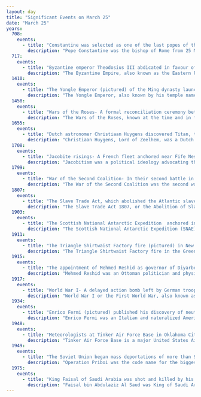 ```yaml
---
layout: day
title: "Significant Events on March 25"
date: "March 25"
years:
  708:
    events:
      - title: "Constantine was selected as one of the last popes of the Byzantine Papacy."
        description: "Pope Constantine was the bishop of Rome from 25 March 708 to his death. One of the last popes of the Byzantine Papacy, the defining moment of his pontificate was his 710/711 visit to Constantinople, where he compromised with Justinian II on the Trullan canons of the Quinisext Council. The city's next papal visit occurred in 1967."
  717:
    events:
      - title: "Byzantine emperor Theodosius III abdicated in favour of Leo the Isaurian after he captured Theodosius's son."
        description: "The Byzantine Empire, also known as the Eastern Roman Empire, was the continuation of the Roman Empire centred on Constantinople during late antiquity and the Middle Ages. Having survived the conditions that led to the fall of the Western Roman Empire in the 5th century AD, it endured until the fall of Constantinople to the Ottoman Empire in 1453. Throughout much of its history, the empire remained the most powerful economic, cultural, and military force in the Mediterranean world. The term 'Byzantine Empire' was coined only after its demise; its citizens called the polity the 'Roman Empire' and themselves 'Romans'."
  1410:
    events:
      - title: "The Yongle Emperor (pictured) of the Ming dynasty launched the first of his military campaigns against the Mongols, resulting in the fall of the Mongol khan Bunyashiri."
        description: "The Yongle Emperor, also known by his temple name as the Emperor Chengzu of Ming, personal name Zhu Di, was the third emperor of the Ming dynasty, reigning from 1402 to 1424. He was the fourth son of the Hongwu Emperor, the founder and first emperor of the dynasty."
  1458:
    events:
      - title: "Wars of the Roses- A formal reconciliation ceremony between the Lancastrians and Yorkists led to a brief period of peace."
        description: "The Wars of the Roses, known at the time and in following centuries as the Civil Wars, were a series of civil wars fought over control of the English throne from 1455 to 1487. The wars were fought between supporters of the House of Lancaster and House of York, two rival cadet branches of the royal House of Plantagenet. The conflict resulted in the end of Lancaster's male line in 1471, leaving the Tudor family to inherit their claim to the throne through the female line. Conflict was largely brought to an end upon the union of the two houses through marriage, creating the Tudor dynasty that would subsequently rule England."
  1655:
    events:
      - title: "Dutch astronomer Christiaan Huygens discovered Titan, the largest natural satellite of Saturn."
        description: "Christiaan Huygens, Lord of Zeelhem, was a Dutch mathematician, physicist, engineer, astronomer, and inventor who is regarded as a key figure in the Scientific Revolution. In physics, Huygens made seminal contributions to optics and mechanics, while as an astronomer he studied the rings of Saturn and discovered its largest moon, Titan. As an engineer and inventor, he improved the design of telescopes and invented the pendulum clock, the most accurate timekeeper for almost 300 years. A talented mathematician and physicist, his works contain the first idealization of a physical problem by a set of mathematical parameters, and the first mathematical and mechanistic explanation of an unobservable physical phenomenon."
  1708:
    events:
      - title: "Jacobite risings- A French fleet anchored near Fife Ness as part of a planned French invasion of Britain."
        description: "Jacobitism was a political ideology advocating the restoration of the senior line of the House of Stuart to the British throne. When James II of England chose exile after the November 1688 Glorious Revolution, the Parliament of England ruled he had 'abandoned' the English throne, which was given to his Protestant daughter Mary II of England, and his nephew, her husband William III. On the same basis, in April the Scottish Convention awarded Mary and William the throne of Scotland."
  1799:
    events:
      - title: "War of the Second Coalition- In their second battle in seven days, the French Army of the Danube and Habsburg forces battled for control of the Hegau region."
        description: "The War of the Second Coalition was the second war targeting revolutionary France by many European monarchies, led by Britain, Austria, and Russia and including the Ottoman Empire, Portugal, Naples and various German monarchies. Prussia did not join the coalition, while Spain supported France."
  1807:
    events:
      - title: "The Slave Trade Act, which abolished the Atlantic slave trade in the British Empire, received royal assent."
        description: "The Slave Trade Act 1807, or the Abolition of Slave Trade Act 1807, was an act of the Parliament of the United Kingdom prohibiting the slave trade in the British Empire. Although it did not automatically emancipate those enslaved at the time, it encouraged British action to press other nation states to abolish their own slave trades. It took effect on 1 May 1807, after 18 years of trying to pass an abolition bill."
  1903:
    events:
      - title: "The Scottish National Antarctic Expedition  anchored in the South Orkney Islands with the intention of establishing the first weather station in Antarctic territory."
        description: "The Scottish National Antarctic Expedition (SNAE), 1902–1904, was organised and led by William Speirs Bruce, a natural scientist and former medical student from the University of Edinburgh. Although overshadowed in terms of prestige by Robert Falcon Scott's concurrent Discovery Expedition, the SNAE completed a full programme of exploration and scientific work. Its achievements included the establishment of a staffed meteorological station, the first in Antarctic territory, and the discovery of new land to the east of the Weddell Sea. Its large collection of biological and geological specimens, together with those from Bruce's earlier travels, led to the establishment of the Scottish Oceanographical Laboratory in 1906."
  1911:
    events:
      - title: "The Triangle Shirtwaist Factory fire (pictured) in New York City killed 146 sweatshop workers, many of whom could not escape because the doors to the stairwells and exits had been locked."
        description: "The Triangle Shirtwaist Factory fire in the Greenwich Village neighborhood of Manhattan, New York City, on Saturday, March 25, 1911, was the deadliest industrial disaster in the history of the city, and one of the deadliest in U.S. history. The fire caused the deaths of 146 garment workers—123 women and girls and 23 men—who died from the fire, smoke inhalation, falling, or jumping to their deaths. Most of the victims were recent Italian or Jewish immigrant women and girls aged 14 to 23; of the victims whose ages are known, the oldest victim was 43-year-old Providenza Panno and the youngest were 14-year-olds Kate Leone and Rosaria 'Sara' Maltese."
  1915:
    events:
      - title: "The appointment of Mehmed Reshid as governor of Diyarbekir, Turkey intensified the genocide of Syriac Christians by pro-Ottoman forces."
        description: "Mehmed Reshid was an Ottoman politician and physician, official of the Committee of Union and Progress, and governor of the Diyarbekir Vilayet (province) of the Ottoman Empire during World War I. He is known for organizing the 1915 genocide of the Armenian and Assyrian communities of Diyarbekir, in which between 144,000 and 157,000 Armenians, Assyrians, and other Christians were killed. During the Allied occupation of Istanbul, Reshid was arrested and his roles in the massacres were exposed. He later escaped from prison, but committed suicide after being cornered by local authorities."
  1917:
    events:
      - title: "World War I- A delayed action bomb left by German troops exploded in the town hall of Bapaume, France, killing 24 soldiers and civilians."
        description: "World War I or the First World War, also known as the Great War, was a global conflict between two coalitions- the Allies and the Central Powers. Fighting took place mainly in Europe and the Middle East, as well as in parts of Africa and the Asia-Pacific, and in Europe was characterised by trench warfare; the widespread use of artillery, machine guns, and chemical weapons (gas); and the introductions of tanks and aircraft. World War I was one of the deadliest conflicts in history, resulting in an estimated 10 million military dead and more than 20 million wounded, plus some 10 million civilian dead from causes including genocide. The movement of large numbers of people was a major factor in the deadly Spanish flu pandemic."
  1934:
    events:
      - title: "Enrico Fermi (pictured) published his discovery of neutron-induced radioactivity, for which he was awarded the Nobel Prize in Physics."
        description: "Enrico Fermi was an Italian and naturalized American physicist, renowned for being the creator of the world's first artificial nuclear reactor, the Chicago Pile-1, and a member of the Manhattan Project. He has been called the 'architect of the nuclear age' and the 'architect of the atomic bomb'. He was one of very few physicists to excel in both theoretical physics and experimental physics. Fermi was awarded the 1938 Nobel Prize in Physics for his work on induced radioactivity by neutron bombardment and for the discovery of transuranium elements. With his colleagues, Fermi filed several patents related to the use of nuclear power, all of which were taken over by the US government. He made significant contributions to the development of statistical mechanics, quantum theory, and nuclear and particle physics."
  1948:
    events:
      - title: "Meteorologists at Tinker Air Force Base in Oklahoma City, United States, issued the world's first tornado forecast after noticing conditions similar to another tornado that had struck five days earlier."
        description: "Tinker Air Force Base is a major United States Air Force base, with tenant U.S. Navy and other Department of Defense missions, located in Oklahoma City, Oklahoma in Oklahoma County, Oklahoma, adjacent to Del City and Midwest City."
  1949:
    events:
      - title: "The Soviet Union began mass deportations of more than 90,000 'undesirable' people from the Baltic states to Siberia."
        description: "Operation Priboi was the code name for the biggest Stalin-era Soviet mass deportation from the Baltic states on 25–28 March 1949. Also known as the March deportation. More than 90,000 Estonians, Latvians and Lithuanians, labeled as 'enemies of the state', were deported to forced settlements in inhospitable Siberian areas of the Soviet Union. Over 70% of the deportees were either women or children under the age of 16."
  1975:
    events:
      - title: "King Faisal of Saudi Arabia was shot and killed by his nephew Faisal bin Musaid."
        description: "Faisal bin Abdulaziz Al Saud was King of Saudi Arabia from 2 November 1964 until his assassination in 1975. Before his ascension, he served as Crown Prince of Saudi Arabia from 9 November 1953 to 2 November 1964, and he was briefly regent to his half-brother King Saud in 1964. He was prime minister from 1954 to 1960 and from 1962 to 1975. Faisal was the third son of King Abdulaziz, the founder of modern Saudi Arabia."
---
```

